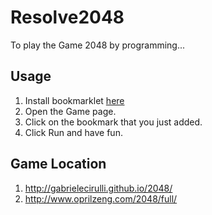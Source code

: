 Resolve2048
===========

To play the Game 2048 by programming...

Usage
-----

1. Install bookmarklet [here](http://renorzr.github.io/resolve2048/)
2. Open the Game page.
3. Click on the bookmark that you just added.
4. Click Run and have fun.

Game Location
-------------
1. http://gabrielecirulli.github.io/2048/
2. http://www.oprilzeng.com/2048/full/
